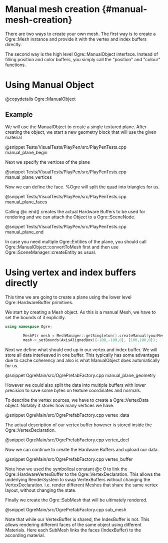 # Manual mesh creation {#manual-mesh-creation}

There are two ways to create your own mesh. The first way is to create a Ogre::Mesh instance and provide it with the vertex and index buffers directly.

The second way is the high level Ogre::ManualObject interface. Instead of filling position and color buffers, you simply call the "position" and "colour" functions.

# Using Manual Object

@copydetails Ogre::ManualObject

## Example

We will use the ManualObject to create a single textured plane.
After creating the object, we start a new geometry block that will use the given material

@snippet Tests/VisualTests/PlayPen/src/PlayPenTests.cpp manual_plane_begin

Next we specify the vertices of the plane

@snippet Tests/VisualTests/PlayPen/src/PlayPenTests.cpp manual_plane_vertices

Now we can define the face. %Ogre will split the quad into triangles for us.

@snippet Tests/VisualTests/PlayPen/src/PlayPenTests.cpp manual_plane_faces

Calling @c end() creates the actual Hardware Buffers to be used for rendering and we can attach the Object to a Ogre::SceneNode.

@snippet Tests/VisualTests/PlayPen/src/PlayPenTests.cpp manual_plane_end

In case you need multiple Ogre::Entities of the plane, you should call Ogre::ManualObject::convertToMesh first and then use Ogre::SceneManager::createEntity as usual.

# Using vertex and index buffers directly

This time we are going to create a plane using the lower level Ogre::HardwareBuffer primitives.

We start by creating a Mesh object. As this is a manual Mesh, we have to set the bounds of it explicitly.
```cpp
using namespace Ogre;

        MeshPtr mesh = MeshManager::getSingleton().createManual(yourMeshName, "General");
        mesh->_setBounds(AxisAlignedBox({-100,-100,0}, {100,100,0});
```

Next we define what should end up in our vertex and index buffer. We will store all data interleaved in one buffer. This typically has some advantages due to cache coherency and also is what ManualObject does automatically for us.

@snippet OgreMain/src/OgrePrefabFactory.cpp manual_plane_geometry

However we could also split the data into multiple buffers with lower precision to save some bytes on texture coordinates and normals.

To describe the vertex sources, we have to create a Ogre::VertexData object. Notably it stores how many vertices we have.

@snippet OgreMain/src/OgrePrefabFactory.cpp vertex_data

The actual description of our vertex buffer however is stored inside the Ogre::VertexDeclaration.

@snippet OgreMain/src/OgrePrefabFactory.cpp vertex_decl

Now we can continue to create the Hardware Buffers and upload our data.

@snippet OgreMain/src/OgrePrefabFactory.cpp vertex_buffer

Note how we used the symbolical constant @c 0 to link the Ogre::HardwareVertexBuffer to the Ogre::VertexDeclaration.
This allows the underlying RenderSystem to swap VertexBuffers without changing the VertexDeclaration. i.e. render different Meshes that share the same vertex layout, without changing the state.

Finally we create the Ogre::SubMesh that will be ultimately rendered.

@snippet OgreMain/src/OgrePrefabFactory.cpp sub_mesh

Note that while our VertexBuffer is shared, the IndexBuffer is not. This allows rendering different faces of the same object using different Materials. Here each SubMesh links the faces (IndexBuffer) to the according material.